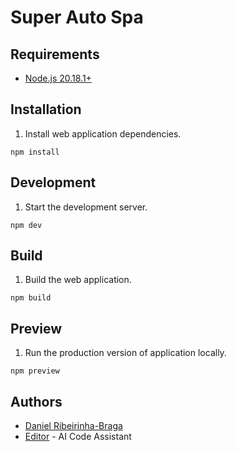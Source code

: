 # Super Auto Spa

## Requirements

- [Node.js 20.18.1+](https://nodejs.org/)

## Installation

1. Install web application dependencies.

  ```shell
  npm install
  ```

## Development

1. Start the development server.

  ```shell
  npm dev
  ```

## Build

1. Build the web application.

  ```shell
  npm build
  ```

## Preview

1. Run the production version of application locally.

  ```shell
  npm preview
  ```

## Authors

- [Daniel Ribeirinha-Braga](https://github.com/DBragz)
- [Editor](https://github.com/replit) - AI Code Assistant